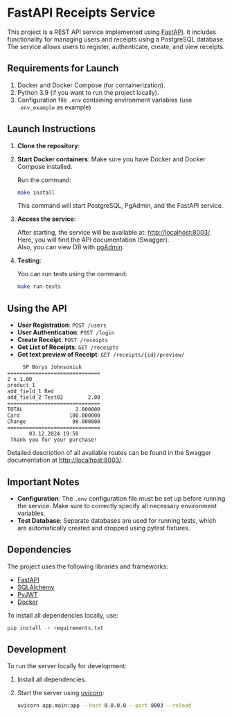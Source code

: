 # FastAPI Receipts Service

This project is a REST API service implemented using [FastAPI](https://fastapi.tiangolo.com/). It includes functionality for managing users and receipts using a PostgreSQL database.  
The service allows users to register, authenticate, create, and view receipts.

## Requirements for Launch

1. Docker and Docker Compose (for containerization).
2. Python 3.9 (if you want to run the project locally).
3. Configuration file `.env` containing environment variables (use `.env_example` as example)

## Launch Instructions

1. **Clone the repository**:

2. **Start Docker containers**:
   Make sure you have Docker and Docker Compose installed.
   
   Run the command:
   ```bash
   make install
   ```
   This command will start PostgreSQL, PgAdmin, and the FastAPI service.

3. **Access the service**:
   
   After starting, the service will be available at: [http://localhost:8003/](http://localhost:8003/). Here, you will find the API documentation (Swagger).  
   Also, you can view DB with [pgAdmin](http://127.0.0.1:5050/).

4. **Testing**:
   
   You can run tests using the command:
   ```bash
   make run-tests
   ```
 
## Using the API

- **User Registration**:
  `POST /users`
- **User Authentication**:
  `POST /login`
- **Create Receipt**:
  `POST /receipts`
- **Get List of Receipts**:
  `GET /receipts`
- **Get text preview of Receipt**:
  `GET /receipts/{id}/preview/`
```
     SP Borys Johnsoniuk      
==============================
2 x 1.00
product_1
add_field_1 Red
add_field_2 Test02        2.00
==============================
TOTAL                 2.000000
Card                100.000000
Change               98.000000
==============================
       03.12.2024 19:50       
 Thank you for your purchase! 
```

Detailed description of all available routes can be found in the Swagger documentation at [http://localhost:8003/](http://localhost:8003/).

## Important Notes

- **Configuration**: The `.env` configuration file must be set up before running the service. Make sure to correctly specify all necessary environment variables.
- **Test Database**: Separate databases are used for running tests, which are automatically created and dropped using pytest fixtures.

## Dependencies

The project uses the following libraries and frameworks:

- [FastAPI](https://fastapi.tiangolo.com/)
- [SQLAlchemy](https://www.sqlalchemy.org/)
- [PyJWT](https://pyjwt.readthedocs.io/)
- [Docker](https://www.docker.com/)

To install all dependencies locally, use:
```bash
pip install -r requirements.txt
```

## Development

To run the server locally for development:

1. Install all dependencies.
2. Start the server using [uvicorn](https://www.uvicorn.org/):

    ```bash
    uvicorn app.main:app --host 0.0.0.0 --port 8003 --reload
    ```


